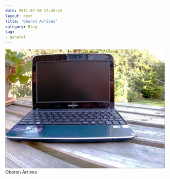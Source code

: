 ```yaml
---
date: 2011-07-20 17:45:43
layout: post
title: "Oberon Arrives"
category: Blog
tag:
- general
---
```


<img src="/images/2011/img_0659_oberon.jpg" width="700">
Oberon Arrives

